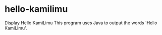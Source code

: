 # hello-kamilimu
Display Hello KamiLimu
This program uses Java to output the words 'Hello KamiLimu'.
